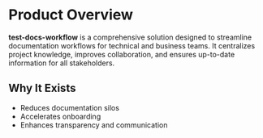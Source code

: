 # Product Overview

**test-docs-workflow** is a comprehensive solution designed to streamline documentation workflows for technical and business teams. It centralizes project knowledge, improves collaboration, and ensures up-to-date information for all stakeholders.

## Why It Exists

- Reduces documentation silos
- Accelerates onboarding
- Enhances transparency and communication 